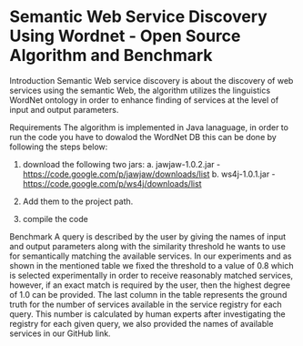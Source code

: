 # Semantic Web Service Discovery Using Wordnet - Open Source Algorithm and Benchmark

Introduction
Semantic Web service discovery is about the discovery of web services using the semantic Web, the algorithm utilizes the linguistics WordNet ontology in order to enhance finding of services at the level of input and output parameters.


Requirements
The algorithm is implemented in Java lanaguage, in order to run the code you have to dowalod the WordNet DB this can be done by following the steps below:

1. download the following two jars: 
   a. jawjaw-1.0.2.jar - https://code.google.com/p/jawjaw/downloads/list
   b. ws4j-1.0.1.jar - https://code.google.com/p/ws4j/downloads/list

2. Add them to the project path.
3. compile the code

Benchmark
 A query is described by the user by giving the names of input and output parameters along with the similarity threshold he wants to use for semantically matching the available services. In our experiments and as shown in the mentioned table we fixed the threshold to a value of 0.8 which is selected experimentally in order to receive reasonably matched services, however, if an exact match is required by the user, then the highest degree of 1.0 can be provided. The last column in the table represents the ground truth for the number of services available in the service registry for each query. This number is calculated by human experts after investigating the registry for each given query, we also provided the names of available services in our GitHub link.
